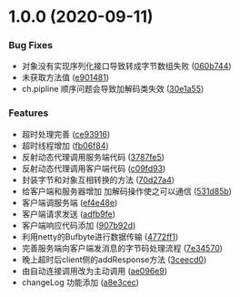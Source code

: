 # 1.0.0 (2020-09-11)


### Bug Fixes

* 对象没有实现序列化接口导致转成字节数组失败 ([060b744](https://github.com/ctywzy/MyDubbo/commit/060b744addf431db90402d64dbddb8cfbe9d4e31))
* 未获取方法值 ([e901481](https://github.com/ctywzy/MyDubbo/commit/e901481bf243acb77ea3c3699d89e7d7b1db9330))
* ch.pipline 顺序问题会导致加解码类失效 ([30e1a55](https://github.com/ctywzy/MyDubbo/commit/30e1a559a2728ebd373ee9381aa41b87754d7830))


### Features

* 超时处理完善 ([ce93916](https://github.com/ctywzy/MyDubbo/commit/ce93916b053b3d72f1d68d557fe052f3bbc0d1ed))
* 超时线程增加 ([fb06f84](https://github.com/ctywzy/MyDubbo/commit/fb06f8421531c77aae01aa30585e5fa5e538244e))
* 反射动态代理调用服务端代码 ([3787fe5](https://github.com/ctywzy/MyDubbo/commit/3787fe5164640bb6ed22aa29ce52e914c64eec3c))
* 反射动态代理调用客户端代码 ([c09fd93](https://github.com/ctywzy/MyDubbo/commit/c09fd93e647b03d32d7721111944f73e6a8ea952))
* 封装字节和对象互相转换的方法 ([70d27a4](https://github.com/ctywzy/MyDubbo/commit/70d27a4aa28bdcbab584f341e5a315eeb1604570))
* 给客户端和服务器增加 加解码操作使之可以通信 ([531d85b](https://github.com/ctywzy/MyDubbo/commit/531d85b300b512cb0b31a8885fb949c88a08cbd4))
* 客户端调服务端 ([ef4e48e](https://github.com/ctywzy/MyDubbo/commit/ef4e48e2bf1e1772d47bbad38e550ca974779246))
* 客户端请求发送 ([adfb9fe](https://github.com/ctywzy/MyDubbo/commit/adfb9fe81d4aa145a657bc1591efaa5d09eb7aaa))
* 客户端响应代码添加 ([907b92d](https://github.com/ctywzy/MyDubbo/commit/907b92d6d6b344a141e33015bc241b9b82e5b8a6))
* 利用netty的Bufbyte进行数据传输 ([4772ff1](https://github.com/ctywzy/MyDubbo/commit/4772ff1993bc9e35a3aa4e26cd5efdac8bde4f32))
* 完善服务端向客户端发消息的字节码处理流程 ([7e34570](https://github.com/ctywzy/MyDubbo/commit/7e34570912af9d1cd4a2ef45e49683beabe674c9))
* 晚上超时后client侧的addResponse方法 ([3ceecd0](https://github.com/ctywzy/MyDubbo/commit/3ceecd0ba79db1ebb0b9b7df42e1ce416e872a4e))
* 由自动连接调用改为主动调用 ([ae096e9](https://github.com/ctywzy/MyDubbo/commit/ae096e9732b475329bbf4f6ed803ff97e89f3d68))
* changeLog 功能添加 ([a8e3cec](https://github.com/ctywzy/MyDubbo/commit/a8e3cec532f00a8ec5908ed74b82ed0af9906c08))



